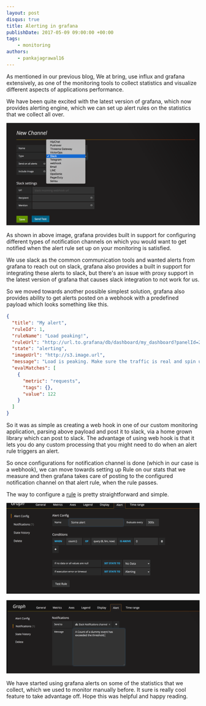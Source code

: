 ```yaml
---
layout: post
disqus: true
title: Alerting in grafana
publishDate: 2017-05-09 09:00:00 +00:00
tags: 
    - monitoring
authors:
    - pankajagrawal16
---
```


As mentioned in our previous blog, We at bring, use influx and grafana extensively, as one of the monitoring tools to collect statistics and visualize different aspects of applications performance.

We have been quite excited with the latest version of grafana, which now provides alerting engine, which we can set up alert rules on the statistics that we collect all over. 

![](images/grafana-notification-channels.png)

As shown in above image, grafana provides built in support for configuring different types of notification channels on which you would want to get notified when the alert rule set up on your monitoring is satisfied.

We use slack as the common communication tools and wanted alerts from grafana to reach out on slack, grafana also provides a built in support for integrating these alerts to slack, but there's an issue with proxy support in the latest version of grafana that causes slack integration to not work for us.

So we moved towards another possible simplest solution, grafana also provides ability to get alerts posted on a webhook with a predefined payload which looks something like this.

```json
{
  "title": "My alert",
  "ruleId": 1,
  "ruleName": "Load peaking!",
  "ruleUrl": "http://url.to.grafana/db/dashboard/my_dashboard?panelId=2",
  "state": "alerting",
  "imageUrl": "http://s3.image.url",
  "message": "Load is peaking. Make sure the traffic is real and spin up more webfronts",
  "evalMatches": [
    {
      "metric": "requests",
      "tags": {},
      "value": 122
    }
  ]
}
```

So it was as simple as creating a web hook in one of our custom monitoring application,  parsing above payload and post it to slack, via a home grown library which can post to slack. The advantage of using web hook is that it lets you do any custom processing that you might need to do when an alert rule triggers an alert.

So once configurations for notification channel is done (which in our case is a webhook), we can move towards setting up Rule on our stats that we measure and then grafana takes care of posting to the configured notification channel on that alert rule, when the rule passes.

The way to configure a [rule](http://docs.grafana.org/alerting/rules/) is pretty straightforward and simple. 

![](images/configure-grafana-alert.png)

![](images/configure-notification-channel-on-alert.png)

We have started using grafana alerts on some of the statistics that we collect, which we used to monitor manually before. It sure is really cool feature to take advantage off. Hope this was helpful and happy reading.


